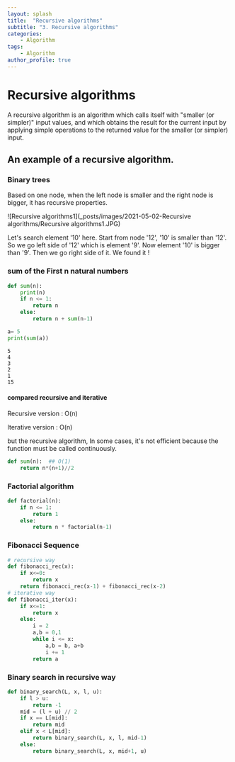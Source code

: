 ```yaml
---
layout: splash
title:  "Recursive algorithms"
subtitle: "3. Recursive algorithms"
categories:
    - Algorithm
tags:
    - Algorithm
author_profile: true
---
```


# Recursive algorithms
A recursive algorithm is an algorithm which calls itself with "smaller (or simpler)" input values, and which obtains the result for the current input by applying simple operations to the returned value for the smaller (or simpler) input.

## An example of a recursive algorithm.
### Binary trees
Based on one node, when the left node is smaller and the right node is bigger, it has recursive properties.

![Recursive algorithms1](_posts/images/2021-05-02-Recursive algorithms/Recursive algorithms1.JPG)

Let's search element '10' here. Start from node '12', '10' is smaller than '12'. So we go left side of '12' which is element '9'. Now element '10' is bigger than '9'. Then we go right side of it. We found it !

### sum of the First n natural numbers


```python
def sum(n):
    print(n)
    if n <= 1:
        return n
    else:
        return n + sum(n-1)
```


```python
a= 5
print(sum(a))
```

    5
    4
    3
    2
    1
    15


#### compared recursive and iterative
Recursive version : O(n)

Iterative version : O(n)

but the recursive algorithm, In some cases, it's not efficient because the function must be called continuously.


```python
def sum(n):  ## O(1)
    return n*(n+1)//2
```

### Factorial algorithm


```python
def factorial(n):
    if n <= 1:
        return 1
    else:
        return n * factorial(n-1)
```

### Fibonacci Sequence


```python
# recursive way
def fibonacci_rec(x):
    if x<=0:
        return x
    return fibonacci_rec(x-1) + fibonacci_rec(x-2)
# iterative way
def fibonacci_iter(x):
    if x<=1:
        return x
    else:
        i = 2
        a,b = 0,1
        while i <= x:
            a,b = b, a+b
            i += 1
        return a
```

### Binary search in recursive way

```python
def binary_search(L, x, l, u):
	if l > u:
    	return -1
    mid = (l + u) // 2    
    if x == L[mid]:        
    	return mid    
   	elif x < L[mid]:        
   		return binary_search(L, x, l, mid-1)
   	else:        
   		return binary_search(L, x, mid+1, u)
```
